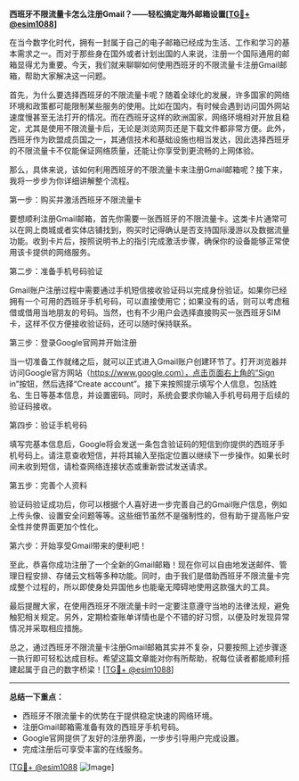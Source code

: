 **西班牙不限流量卡怎么注册Gmail？——轻松搞定海外邮箱设置[[TG💪+ @esim1088](https://t.me/s/esim1088)]**

在当今数字化时代，拥有一封属于自己的电子邮箱已经成为生活、工作和学习的基本需求之一。而对于那些身在国外或者计划出国的人来说，注册一个国际通用的邮箱显得尤为重要。今天，我们就来聊聊如何使用西班牙的不限流量卡注册Gmail邮箱，帮助大家解决这一问题。

首先，为什么要选择西班牙的不限流量卡呢？随着全球化的发展，许多国家的网络环境和政策都可能限制某些服务的使用。比如在国内，有时候会遇到访问国外网站速度慢甚至无法打开的情况。而在西班牙这样的欧洲国家，网络环境相对开放且稳定，尤其是使用不限流量卡后，无论是浏览网页还是下载文件都非常方便。此外，西班牙作为欧盟成员国之一，其通信技术和基础设施也相当发达，因此选择西班牙的不限流量卡不仅能保证网络质量，还能让你享受到更流畅的上网体验。

那么，具体来说，该如何利用西班牙的不限流量卡来注册Gmail邮箱呢？接下来，我将一步步为你详细讲解整个流程。

第一步：购买并激活西班牙不限流量卡

要想顺利注册Gmail邮箱，首先你需要一张西班牙的不限流量卡。这类卡片通常可以在网上商城或者实体店铺找到，购买时记得确认是否支持国际漫游以及数据流量功能。收到卡片后，按照说明书上的指引完成激活步骤，确保你的设备能够正常使用该卡提供的网络服务。

第二步：准备手机号码验证

Gmail账户注册过程中需要通过手机短信接收验证码以完成身份验证。如果你已经拥有一个可用的西班牙手机号码，可以直接使用它；如果没有的话，则可以考虑租借或借用当地朋友的号码。当然，也有不少用户会选择直接购买一张西班牙SIM卡，这样不仅方便接收验证码，还可以随时保持联系。

第三步：登录Google官网并开始注册

当一切准备工作就绪之后，就可以正式进入Gmail账户创建环节了。打开浏览器并访问Google官方网站（https://www.google.com），点击页面右上角的“Sign in”按钮，然后选择“Create account”。接下来按照提示填写个人信息，包括姓名、生日等基本信息，并设置密码。同时，系统会要求你输入手机号码用于后续的验证码接收。

第四步：验证手机号码

填写完基本信息后，Google将会发送一条包含验证码的短信到你提供的西班牙手机号码上。请注意查收短信，并将其输入至指定位置以继续下一步操作。如果长时间未收到短信，请检查网络连接状态或重新尝试发送请求。

第五步：完善个人资料

验证码验证成功后，你可以根据个人喜好进一步完善自己的Gmail账户信息，例如上传头像、设置安全问题等等。这些细节虽然不是强制性的，但有助于提高账户安全性并使界面更加个性化。

第六步：开始享受Gmail带来的便利吧！

至此，恭喜你成功注册了一个全新的Gmail邮箱！现在你可以自由地发送邮件、管理日程安排、存储云文档等多种功能。同时，由于我们是借助西班牙不限流量卡完成整个过程的，所以即使身处异国他乡也能毫无障碍地使用这款强大的工具。

最后提醒大家，在使用西班牙不限流量卡时一定要注意遵守当地的法律法规，避免触犯相关规定。另外，定期检查账单详情也是个不错的好习惯，以便及时发现异常情况并采取相应措施。

总之，通过西班牙不限流量卡注册Gmail邮箱其实并不复杂，只要按照上述步骤逐一执行即可轻松达成目标。希望这篇文章能对你有所帮助，祝每位读者都能顺利搭建起属于自己的数字桥梁！[[TG💪+ @esim1088](https://t.me/s/esim1088)]

---

**总结一下重点：**
- 西班牙不限流量卡的优势在于提供稳定快速的网络环境。
- 注册Gmail邮箱需准备有效的西班牙手机号码。
- Google官网提供了友好的注册界面，一步步引导用户完成设置。
- 完成注册后可享受丰富的在线服务。

[[TG💪+ @esim1088](https://t.me/s/esim1088) ![Image](https://i.postimg.cc/4NQfJmqS/Snipaste-2025-05-13-00-14-12.png)]